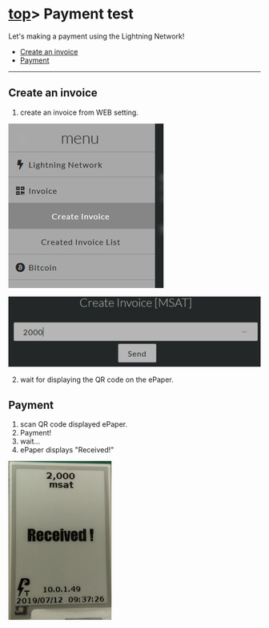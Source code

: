# [top](index.html)> Payment test

Let's making a payment using the Lightning Network!

* [Create an invoice](#create-an-invoice)
* [Payment](#payment)

----

## Create an invoice

1. create an invoice from WEB setting.

![create invoice menu](images/menu_invoice_create.jpg)  
  
![create invoice menu](images/create_invoice.jpg)

2. wait for displaying the QR code on the ePaper.

## Payment

1. scan QR code displayed ePaper.
2. Payment!
3. wait...
4. ePaper displays "Received!"

![received](images/received.jpg)
